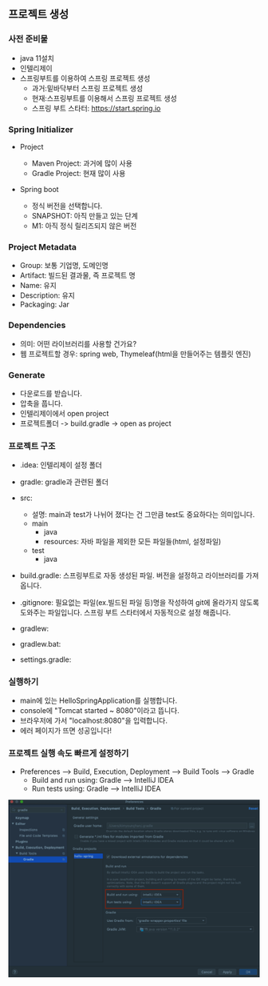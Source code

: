 ## 프로젝트 생성

### 사전 준비물
- java 11설치
- 인텔리제이
- 스프링부트를 이용하여 스프링 프로젝트 생성
  - 과거:밑바닥부터 스프링 프로젝트 생성
  - 현재:스프링부트를 이용해서 스프링 프로젝트 생성
  - 스프링 부트 스타터: https://start.spring.io


### Spring Initializer
- Project
  - Maven Project: 과거에 많이 사용
  - Gradle Project: 현재 많이 사용
  
- Spring boot
  - 정식 버전을 선택합니다.
  - SNAPSHOT: 아직 만들고 있는 단계
  - M1: 아직 정식 릴리즈되지 않은 버전
  
### Project Metadata
- Group: 보통 기업명, 도메인명 
- Artifact: 빌드된 결과물, 즉 프로젝트 명
- Name: 유지
- Description: 유지
- Packaging: Jar

### Dependencies
- 의미: 어떤 라이브러리를 사용할 건가요? 
- 웹 프로젝트할 경우: spring web, Thymeleaf(html을 만들어주는 템플릿 엔진)

### Generate
- 다운로드를 받습니다.
- 압축을 풉니다.
- 인텔리제이에서 open project
- 프로젝트폴더 -> build.gradle -> open as project

### 프로젝트 구조
- .idea: 인텔리제이 설정 폴더
- gradle: gradle과 관련된 폴더
- src: 
  - 설명: main과 test가 나뉘어 졌다는 건 그만큼 test도 중요하다는
  의미입니다.
  - main
    - java
    - resources: 자바 파일을 제외한 모든 파일들(html, 설정파일)
  - test
    - java
  
- build.gradle: 스프링부트로 자동 생성된 파일. 버전을 설정하고 
라이브러리를 가져옵니다.
  
- .gitignore: 필요없는 파일(ex.빌드된 파일 등)명을 작성하여 git에 올라가지 않도록 
도와주는 파일입니다. 스프링 부트 스타터에서 자동적으로 설정 해줍니다.
  
- gradlew:
- gradlew.bat:
- settings.gradle:

### 실행하기
- main에 있는 HelloSpringApplication를 실행합니다.
- console에 "Tomcat started ~ 8080"이라고 뜹니다.
- 브라우저에 가서 "localhost:8080"을 입력합니다.
- 에러 페이지가 뜨면 성공입니다!
    
### 프로젝트 실행 속도 빠르게 설정하기
- Preferences --> Build, Execution, Deployment --> 
  Build Tools --> Gradle
  - Build and run using: Gradle --> IntelliJ IDEA
  - Run tests using: Gradle --> IntelliJ IDEA
  
![](./image/img.png)


